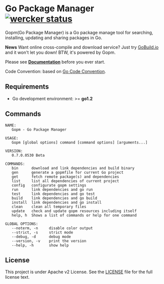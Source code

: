 Go Package Manager [![wercker status](https://app.wercker.com/status/899e79d6738e606dab98c915a269d531/s/ "wercker status")](https://app.wercker.com/project/bykey/899e79d6738e606dab98c915a269d531)
=========================

Gopm(Go Package Manager) is a Go package manage tool for searching, installing, updating and sharing packages in Go.

**News** Want online cross-compile and download service? Just try [GoBuild.io](http://gobuild.io) and it won't let you down! BTW, it's powered by Gopm.

Please see **[Documentation](https://github.com/gpmgo/docs)** before you ever start.

Code Convention: based on [Go Code Convention](https://github.com/Unknwon/go-code-convention).

## Requirements

- Go development environment: >= **go1.2**

## Commands

```
NAME:
   Gopm - Go Package Manager

USAGE:
   Gopm [global options] command [command options] [arguments...]

VERSION:
   0.7.0.0530 Beta

COMMANDS:
   bin		download and link dependencies and build binary
   gen		generate a gopmfile for current Go project
   get		fetch remote package(s) and dependencies
   list		list all dependencies of current project
   config	configurate gopm settings
   run		link dependencies and go run
   test		link dependencies and go test
   build	link dependencies and go build
   install	link dependencies and go install
   clean	clean all temporary files
   update	check and update gopm resources including itself
   help, h	Shows a list of commands or help for one command

GLOBAL OPTIONS:
   --noterm, -n		disable color output
   --strict, -s		strict mode
   --debug, -d		debug mode
   --version, -v	print the version
   --help, -h		show help
```

## License

This project is under Apache v2 License. See the [LICENSE](LICENSE) file for the full license text.
